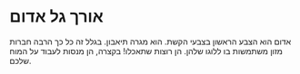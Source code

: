# אורך גל אדום

אדום הוא הצבע הראשון בצבעי הקשת. הוא מגרה תיאבון. בגלל זה כל כך הרבה חברות מזון
משתמשות בו ללוגו שלהן. הן רוצות שתאכלו! בקצרה, הן מנסות לעבוד על המוח שלכם.
